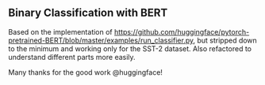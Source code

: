 ## Binary Classification with BERT

Based on the implementation of https://github.com/huggingface/pytorch-pretrained-BERT/blob/master/examples/run_classifier.py, but stripped down to the minimum and working only for the SST-2 dataset. Also refactored to understand different parts more easily.

Many thanks for the good work @huggingface!
